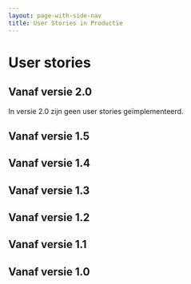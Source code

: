 ```yaml
---
layout: page-with-side-nav
title: User Stories in Productie
---
```


# User stories

## Vanaf versie 2.0

In versie 2.0 zijn geen user stories geïmplementeerd.



## Vanaf versie 1.5



## Vanaf versie 1.4



## Vanaf versie 1.3



## Vanaf versie 1.2



## Vanaf versie 1.1



## Vanaf versie 1.0



